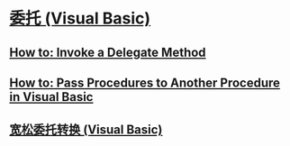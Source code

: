 # [委托 (Visual Basic)](delegates.md)
## [How to: Invoke a Delegate Method](TocOutOfQuery)
## [How to: Pass Procedures to Another Procedure in Visual Basic](TocOutOfQuery)
## [宽松委托转换 (Visual Basic)](relaxed-delegate-conversion.md)
